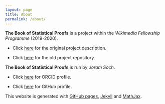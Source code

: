 ```yaml
---
layout: page
title: About
permalink: /about/
---
```



**The Book of Statistical Proofs** is a project within the *Wikimedia Fellowship Programme* (2019-2020).

- Click [here](https://de.wikiversity.org/wiki/Wikiversity:Fellow-Programm_Freies_Wissen/Einreichungen/The_Book_of_Statistical_Proofs) for the original project description.

- Click [here](https://github.com/JoramSoch/TBSP) for the old project repository.


**The Book of Statistical Proofs** is run by *Joram Soch*.

- Click [here](https://orcid.org/0000-0002-8879-5666) for ORCID profile.

- Click [here](https://github.com/JoramSoch) for GitHub profile.


This website is generated with [GitHub pages](https://pages.github.com/), [Jekyll](https://github.com/jekyll/jekyll) and [MathJax](https://tba.com).
